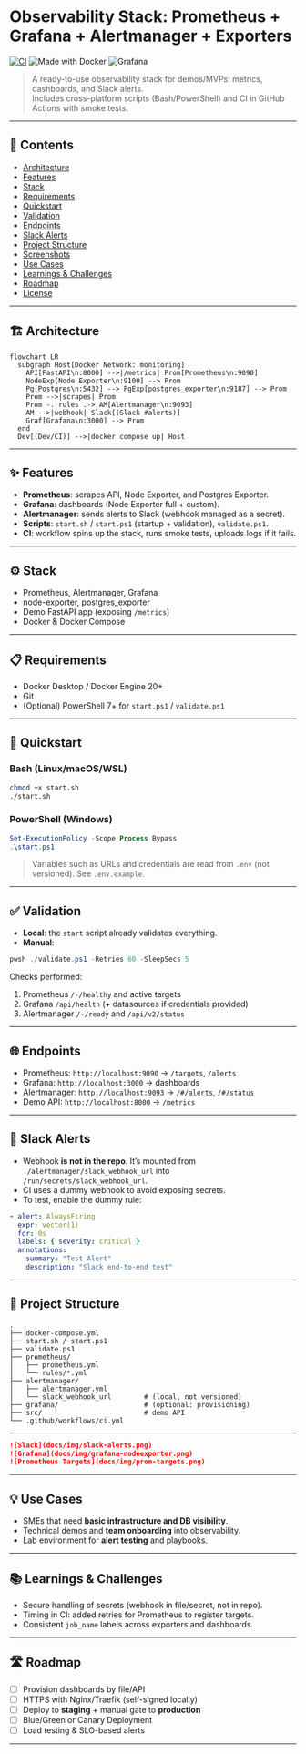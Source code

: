 # Observability Stack: Prometheus + Grafana + Alertmanager + Exporters

[![CI](https://github.com/<USER>/<REPO>/actions/workflows/ci.yml/badge.svg)](https://github.com/<USER>/<REPO>/actions/workflows/ci.yml)
![Made with Docker](https://img.shields.io/badge/Made%20with-Docker-2496ED?logo=docker&logoColor=white)
![Grafana](https://img.shields.io/badge/Observability-Grafana%20%2B%20Prometheus-F46800)

> A ready-to-use observability stack for demos/MVPs: metrics, dashboards, and Slack alerts.  
> Includes cross-platform scripts (Bash/PowerShell) and CI in GitHub Actions with smoke tests.

---

## 📌 Contents
- [Architecture](#-architecture)
- [Features](#-features)
- [Stack](#️-stack)
- [Requirements](#-requirements)
- [Quickstart](#-quickstart)
- [Validation](#-validation)
- [Endpoints](#-endpoints)
- [Slack Alerts](#-slack-alerts)
- [Project Structure](#-project-structure)
- [Screenshots](#-screenshots)
- [Use Cases](#-use-cases)
- [Learnings & Challenges](#-learnings--challenges)
- [Roadmap](#️-roadmap)
- [License](#-license)

---

## 🏗️ Architecture

```mermaid
flowchart LR
  subgraph Host[Docker Network: monitoring]
    API[FastAPI\n:8000] -->|/metrics| Prom[Prometheus\n:9090]
    NodeExp[Node Exporter\n:9100] --> Prom
    Pg[Postgres\n:5432] --> PgExp[postgres_exporter\n:9187] --> Prom
    Prom -->|scrapes| Prom
    Prom -. rules .-> AM[Alertmanager\n:9093]
    AM -->|webhook| Slack[(Slack #alerts)]
    Graf[Grafana\n:3000] --> Prom
  end
  Dev[(Dev/CI)] -->|docker compose up| Host
```

---

## ✨ Features
- **Prometheus**: scrapes API, Node Exporter, and Postgres Exporter.  
- **Grafana**: dashboards (Node Exporter full + custom).  
- **Alertmanager**: sends alerts to Slack (webhook managed as a secret).  
- **Scripts**: `start.sh` / `start.ps1` (startup + validation), `validate.ps1`.  
- **CI**: workflow spins up the stack, runs smoke tests, uploads logs if it fails.  

---

## ⚙️ Stack
- Prometheus, Alertmanager, Grafana  
- node-exporter, postgres_exporter  
- Demo FastAPI app (exposing `/metrics`)  
- Docker & Docker Compose  

---

## 📋 Requirements
- Docker Desktop / Docker Engine 20+  
- Git  
- (Optional) PowerShell 7+ for `start.ps1` / `validate.ps1`  

---

## 🚀 Quickstart

### Bash (Linux/macOS/WSL)
```bash
chmod +x start.sh
./start.sh
```

### PowerShell (Windows)
```powershell
Set-ExecutionPolicy -Scope Process Bypass
.\start.ps1
```

> Variables such as URLs and credentials are read from `.env` (not versioned). See `.env.example`.

---

## ✅ Validation

- **Local**: the `start` script already validates everything.  
- **Manual**:
```powershell
pwsh ./validate.ps1 -Retries 60 -SleepSecs 5
```

Checks performed:
1. Prometheus `/-/healthy` and active targets  
2. Grafana `/api/health` (+ datasources if credentials provided)  
3. Alertmanager `/-/ready` and `/api/v2/status`  

---

## 🌐 Endpoints
- Prometheus: `http://localhost:9090` → `/targets`, `/alerts`  
- Grafana: `http://localhost:3000` → dashboards  
- Alertmanager: `http://localhost:9093` → `/#/alerts`, `/#/status`  
- Demo API: `http://localhost:8000` → `/metrics`  

---

## 🔔 Slack Alerts
- Webhook **is not in the repo**. It’s mounted from `./alertmanager/slack_webhook_url` into `/run/secrets/slack_webhook_url`.  
- CI uses a dummy webhook to avoid exposing secrets.  
- To test, enable the dummy rule:  

```yaml
- alert: AlwaysFiring
  expr: vector(1)
  for: 0s
  labels: { severity: critical }
  annotations:
    summary: "Test Alert"
    description: "Slack end-to-end test"
```

---

## 📂 Project Structure
```
.
├── docker-compose.yml
├── start.sh / start.ps1
├── validate.ps1
├── prometheus/
│   ├── prometheus.yml
│   └── rules/*.yml
├── alertmanager/
│   ├── alertmanager.yml
│   └── slack_webhook_url        # (local, not versioned)
├── grafana/                     # (optional: provisioning)
├── src/                         # demo API
└── .github/workflows/ci.yml
```

---

```md
![Slack](docs/img/slack-alerts.png)
![Grafana](docs/img/grafana-nodeexporter.png)
![Prometheus Targets](docs/img/prom-targets.png)
```

---

## 💡 Use Cases
- SMEs that need **basic infrastructure and DB visibility**.  
- Technical demos and **team onboarding** into observability.  
- Lab environment for **alert testing** and playbooks.  

---

## 📚 Learnings & Challenges
- Secure handling of secrets (webhook in file/secret, not in repo).  
- Timing in CI: added retries for Prometheus to register targets.  
- Consistent `job_name` labels across exporters and dashboards.  

---

## 🛣️ Roadmap
- [ ] Provision dashboards by file/API  
- [ ] HTTPS with Nginx/Traefik (self-signed locally)  
- [ ] Deploy to **staging** + manual gate to **production**  
- [ ] Blue/Green or Canary Deployment  
- [ ] Load testing & SLO-based alerts  

---

